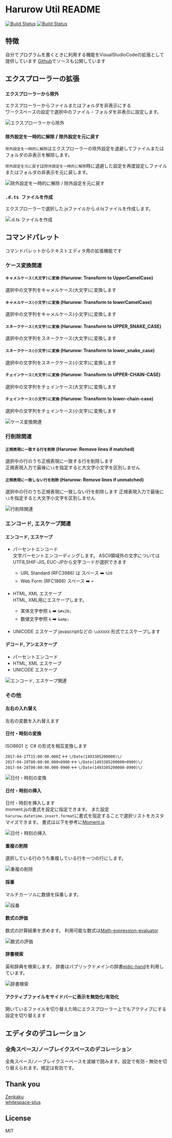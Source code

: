 # Harurow Util README

[![Build Status](https://dev.azure.com/motoharucamellia/vscode.ext.harurow.util/_apis/build/status/Harurow.vscode.ext.harurow.util?branchName=master)](https://dev.azure.com/motoharucamellia/vscode.ext.harurow.util/_build/latest?definitionId=1&branchName=master)
[![Build Status](https://travis-ci.com/Harurow/vscode.ext.harurow.util.svg?branch=master)](https://travis-ci.com/Harurow/vscode.ext.harurow.util)

## 特徴

自分でプログラムを書くときに利用する機能をVisualStudioCodeの拡張として提供しています
[Github](https://github.com/Harurow/vscode.ext.harurow.util)でソースも公開しています

## エクスプローラーの拡張

### `エクスプローラーから除外`

エクスプローラーからファイルまたはフォルダを非表示にする  
ワークスペースの設定で選択中のファイル・フォルダを非表示に設定します。

![エクスプローラーから除外](https://github.com/harurow/vscode.ext.harurow.util/blob/master/screenshots/fileExclude.excludeFile.gif?raw=true)

### `除外設定を一時的に解除` / `除外設定を元に戻す`

`除外設定を一時的に解除`はエクスプローラーの除外設定を退避してファイルまたはフォルダの非表示を解除します。

`除外設定を元に戻す`は`除外設定を一時的に解除`時に退避した設定を再度設定しファイルまたはフォルダの非表示を元に戻します。

![除外設定を一時的に解除 / 除外設定を元に戻す](https://github.com/harurow/vscode.ext.harurow.util/blob/master/screenshots/fileExclude.backup,restore.gif?raw=true)

### `.d.ts ファイルを作成`

エクスプローラーで選択した.jsファイルから.d.tsファイルを作成します。

![.d.ts ファイルを作成](https://github.com/harurow/vscode.ext.harurow.util/blob/master/screenshots/generator.generateDts.gif?raw=true)

## コマンドパレット

コマンドパレットからテキストエディタ用の拡張機能です

### ケース変換関連

#### `キャメルケース(大文字)に変換` (Harurow: Transform to UpperCamelCase)

選択中の文字列をキャメルケース(大文字)に変換します

#### `キャメルケース(小文字)に変換` (Harurow: Transform to lowerCamelCase)

選択中の文字列をキャメルケース(小文字)に変換します

#### `スネークケース(大文字)に変換` (Harurow: Transform to UPPER_SNAKE_CASE)

選択中の文字列をスネークケース(大文字)に変換します

#### `スネークケース(小文字)に変換` (Harurow: Transform to lower_snake_case)

選択中の文字列をスネークケース(小文字)に変換します

#### `チェインケース(大文字)に変換` (Harurow: Transform to UPPER-CHAIN-CASE)

選択中の文字列をチェインケース(大文字)に変換します

#### `チェインケース(小文字)に変換` (Harurow: Transform to lower-chain-case)

選択中の文字列をチェインケース(小文字)に変換します

![ケース変換関連](https://github.com/harurow/vscode.ext.harurow.util/blob/master/screenshots/transformCase.gif?raw=true)

### 行削除関連

#### `正規表現に一致する行を削除` (Harurow: Remove lines if matched)

選択中の行のうち正規表現に一致する行を削除します  
正規表現入力で最後に`\i`を指定すると大文字小文字を区別しません

#### `正規表現に一致しない行を削除` (Harurow: Remove lines if unmatched)

選択中の行のうち正規表現に一致しない行を削除します
正規表現入力で最後に`\i`を指定すると大文字小文字を区別しません

![行削除関連](https://github.com/harurow/vscode.ext.harurow.util/blob/master/screenshots/removeLines.gif?raw=true)

### エンコード, エスケープ関連

#### エンコード, エスケープ

* パーセントエンコード  
  文字パーセントエンコーディングします。
  ASCII領域外の文字についてはUTF8,SHIF-JIS, EUC-JPから文字コードが選択できます
  * URL Standard (RFC3986) は スペース ➡️ `%20`
  * Web Form (RFC1866)  スペース ➡️ `+`

* HTML, XML エスケープ  
  HTML, XML用にエスケープします。
  * 実体文字参照 `&` ➡️ `&#x26;`
  * 数値文字参照 `&` ➡️ `&amp;`

* UNICODE エスケープ
  javascriptなどの `\uXXXXX` 形式でエスケープします

#### デコード, アンエスケープ

* パーセントエンコード  
* HTML, XML エスケープ  
* UNICODE エスケープ

![エンコード, エスケープ関連](https://github.com/harurow/vscode.ext.harurow.util/blob/master/screenshots/encoding.gif?raw=true)

### その他

#### 左右の入れ替え

左右の変数を入れ替えます

#### 日付・時刻の変換

ISO8601 と C# の形式を相互変換します

```2017-04-27T15:00:00.000Z``` ↔️ ```\/Date(1493305200000)\/```  
```2017-04-28T00:00:00.000+0900``` ↔️ ```\/Date(1493305200000+0900)\/```  
```2017-04-28T00:00:00.000-0900``` ↔️ ```\/Date(1493305200000-0900)\/```  

![日付・時刻の変換](https://github.com/harurow/vscode.ext.harurow.util/blob/master/screenshots/datetime.convert.gif?raw=true)

#### 日付・時刻の挿入

日付・時刻を挿入します  
moment.jsの書式を設定に指定できます。
また設定`harurow.datetime.insert.format`に書式を指定することで選択リストをカスタマイズできます。
書式は以下を参考に[Moment.js](https://momentjs.com/docs/#/displaying/)

![日付・時刻の挿入](https://github.com/harurow/vscode.ext.harurow.util/blob/master/screenshots/datetime.insert.gif?raw=true)

#### 重複の削除

選択している行のうち重複している行を一つの行にします。

![重複の削除](https://github.com/harurow/vscode.ext.harurow.util/blob/master/screenshots/edit.distinct.gif?raw=true)

#### 採番

マルチカーソルに数値を採番します。

![採番](https://github.com/harurow/vscode.ext.harurow.util/blob/master/screenshots/edit.numbering.gif?raw=true)

#### 数式の評価

数式の計算結果を求めます。
利用可能な数式は[Math-expression-evaluator](http://bugwheels94.github.io/math-expression-evaluator/)

![数式の評価](https://github.com/harurow/vscode.ext.harurow.util/blob/master/screenshots/edit.calc.gif?raw=true)

#### 辞書検索

英和辞典を検索します。
辞書はパブリックドメインの辞書[ejdic-hand](https://kujirahand.com/web-tools/EJDictFreeDL.php)を利用しています。

![辞書検索](https://github.com/harurow/vscode.ext.harurow.util/blob/master/screenshots/edit.dictionary.gif?raw=true)

#### アクティブファイルをサイドバーに表示を無効化/有効化

開いているファイルを切り替えた時にエクスプローラー上でもアクティブにする設定を切り替えます

## エディタのデコレーション

### 全角スペース/ノーブレイクスペースのデコレーション

全角スペース/ノーブレイクスーペースを波線で囲みます。設定で有効・無効を切り替えられます。規定は有効です。

## Thank you

[Zenkaku](https://github.com/mosapride/vscode-zenkaku)  
[whitespace-plus](https://github.com/davidhouchin/whitespace-plus)  

## License

MIT
